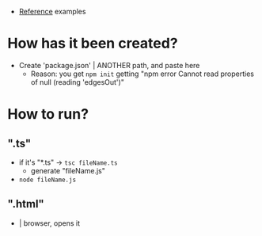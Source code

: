 * [Reference](https://rxjs.dev/api) examples

# How has it been created?
* Create 'package.json' | ANOTHER path, and paste here
  * Reason: you get `npm init` getting "npm error Cannot read properties of null (reading 'edgesOut')"

# How to run?
## ".ts"
* if it's "*.ts" -> `tsc fileName.ts`
  * generate "fileName.js"
* `node fileName.js`
## ".html"
* | browser, opens it
